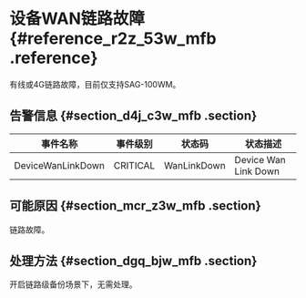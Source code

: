 # 设备WAN链路故障 {#reference_r2z_53w_mfb .reference}

有线或4G链路故障，目前仅支持SAG-100WM。

## 告警信息 {#section_d4j_c3w_mfb .section}

|事件名称|事件级别|状态码|状态描述|
|----|----|---|----|
|DeviceWanLinkDown|CRITICAL|WanLinkDown|Device Wan Link Down|

## 可能原因 {#section_mcr_z3w_mfb .section}

链路故障。

## 处理方法 {#section_dgq_bjw_mfb .section}

开启链路级备份场景下，无需处理。

